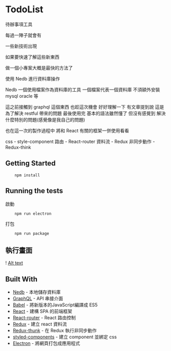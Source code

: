 # TodoList

待辦事項工具

每過一陣子就會有

一些新技術出現

如果要快速了解這些新東西

做一個小專案大概是最快的方法了

使用 Nedb 進行資料庫操作

Nedb 一個使用檔案作為資料庫的工具
一個檔案代表一個資料庫
不須額外安裝 mysql oracle 等

這之前接觸到 graphql 這個東西
也趁這次機會 好好理解一下
有文章提到說 這是為了解決 restful 帶來的問題
最後使用完 基本的語法雖然懂了
但沒有感覺到 解決什麼特別的問題(感覺像是我自己的問題)

也在這一次的製作過程中
將和 React 有關的框架一併使用看看

css - style-component
路由 - React-router
資料流 - Redux
非同步動作 - Redux-think


## Getting Started

        npm install

## Running the tests

啟動
        
        npm run electron

打包

        npm run package


## 執行畫面

! [Alt text](https://raw.githubusercontent.com/de-yu/TodoList-electron/master/readmeImg/readme.PNG)

## Built With

* [Nedb](https://github.com/louischatriot/nedb) - 本地儲存資料庫
* [GraphQL](https://graphql.org/) - API 串接介面
* [Babel](https://babeljs.io/) - 將新版本的JavaScript編譯成 ES5
* [React](https://reactjs.org/) - 建構 SPA 的前端框架
* [React-router](https://reacttraining.com/react-router/) - React 路由控制
* [Redux](https://redux.js.org/) - 建立 react 資料流
* [Redux-thunk](https://github.com/reduxjs/redux-thunk) - 在 Redux 執行非同步動作
* [styled-components](https://www.styled-components.com/) - 建立 component 並綁定 css
* [Electron](https://electronjs.org/) - 將網頁打包成應用程式

